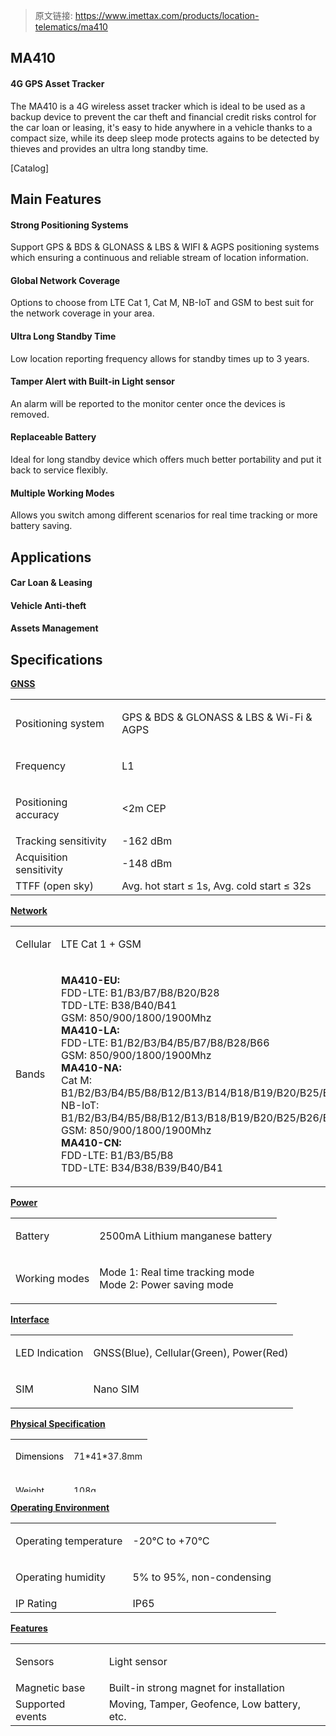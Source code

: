 > 原文链接: <https://www.imettax.com/products/location-telematics/ma410> 

 ## MA410​

#### 4G GPS Asset Tracker 

The MA410 is a 4G wireless asset tracker which is ideal to be used as a backup device to prevent the car theft and financial credit risks control for the car loan or leasing, it's easy to hide anywhere in a vehicle thanks to a compact size, while its deep sleep mode protects agains to be detected by thieves and provides an ultra long standby time. 

[Catalog]


## Main Features

#### Strong Positioning Systems

Support GPS & BDS & GLONASS & LBS & WIFI & AGPS positioning systems which ensuring a continuous and reliable stream of location information.  

#### Global Network Coverage

Options to choose from LTE Cat 1, Cat M, NB-IoT and GSM to best suit for the network coverage in your area.  

#### Ultra Long Standby Time  

Low location reporting frequency allows for standby times up to 3 years. 

#### Tamper Alert with Built-in Light sensor  

An alarm will be reported to the monitor center once the devices is removed.

#### Replaceable Battery  

Ideal for long standby device which offers much better portability and put it back to service flexibly.  

#### Multiple Working Modes  

Allows you switch among different scenarios for real time tracking or more battery saving.  

## Applications



#### Car Loan & Leasing



#### Vehicle Anti-theft



#### Assets Management

## Specifications

[**GNSS**](#)

<table class="table table-bordered o_table"><tbody><tr><td><p><span>Positioning system</span><br></p></td><td><p><span>GPS &amp; BDS &amp; GLONASS &amp; LBS &amp; Wi-Fi &amp; AGPS</span></p></td></tr><tr><td><p><span>Frequency</span><br></p></td><td><p><span>L1</span><br></p></td></tr><tr><td><p><span><span>Positioning accuracy</span></span><br></p></td><td><p><span>&lt;2m CEP</span><br></p></td></tr><tr><td><span>Tracking sensitivity</span><br></td><td><span>-162 dBm</span><br></td></tr><tr><td><span>Acquisition sensitivity</span><br></td><td><span>-148 dBm</span></td></tr><tr><td><span>TTFF (open sky)</span><br></td><td><span>Avg. hot start ≤ 1s,&nbsp;Avg. cold start ≤ 32s</span><br></td></tr></tbody></table>

[**Network**](#)

<table class="table table-bordered o_table"><tbody><tr><td><p><span>Cellular</span><br></p></td><td><p><span><span>LTE&nbsp;Cat 1 +&nbsp;GSM</span></span><br></p></td></tr><tr><td><p><span>Bands</span><br></p></td><td><p><span><strong>MA410-EU:</strong><br>FDD-LTE: B1/B3/B7/B8/B20/B28<br>TDD-LTE: B38/B40/B41<br>GSM: 850/900/1800/1900Mhz<br><strong>MA410-LA:</strong><br>FDD-LTE: B1/B2/B3/B4/B5/B7/B8/B28/B66<br>GSM: 850/900/1800/1900Mhz<br><strong>MA410-NA:</strong><br>Cat M: B1/B2/B3/B4/B5/B8/B12/B13/B14/B18/B19/B20/B25/B26/B27/B28/B66/B85<br>NB-IoT: B1/B2/B3/B4/B5/B8/B12/B13/B18/B19/B20/B25/B26/B28/B66/B71/B85<br>GSM: 850/900/1800/1900Mhz<br><strong>MA410-CN:</strong><br>FDD-LTE: B1/B3/B5/B8<br>TDD-LTE: B34/B38/B39/B40/B41</span><br></p></td></tr></tbody></table>

[**Power**](#)  

<table class="table table-bordered o_table"><tbody><tr><td><p><span>Battery</span><br></p></td><td><p><span>2500mA Lithium manganese battery</span><br></p></td></tr><tr><td><span>Working modes</span><br></td><td><p><span><span>Mode 1: Real time tracking mode</span><br><span>Mode 2: Power saving mode&nbsp;</span></span></p></td></tr></tbody></table>

[**Interface**](#)  

<table class="table table-bordered o_table"><tbody><tr><td><p><span>LED Indication</span><br></p></td><td><p><span>GNSS(Blue), Cellular(Green), Power(Red)</span><br></p></td></tr><tr><td><p><span>SIM</span></p></td><td><p><span>Nano SIM</span><br></p></td></tr></tbody></table>

[**Physical Specification**](#)  

<table class="table table-bordered o_table" style="height: 84.3281px;"><tbody><tr style="height: 42.3281px;"><td><p><span style="font-size: 14px;"><span style="color: rgb(0, 0, 0); font-size: 10.5pt;">Dimensions</span></span><br></p></td><td><p><span style="font-size: 14px;"><span style="font-size: 10.5pt;"><font>71*41*37.8mm</font></span></span><br></p></td></tr><tr style="height: 35px;"><td><p><span style="font-size: 14px;">Weight</span><br></p></td><td><p><span style="font-size: 14px;">108g</span></p></td></tr></tbody></table>

[**Operating Environment**](#)  

<table class="table table-bordered o_table"><tbody><tr><td><p><span>Operating temperature</span><br></p></td><td><p><span><span>-20</span><span><span>℃</span></span><span>&nbsp;to +70</span><span><span>℃</span></span></span><span></span><br></p></td></tr><tr><td><p><span><span>Operating</span>&nbsp;humidity</span><br></p></td><td><p><span>5% to 95%, non-condensing</span><br></p></td></tr><tr><td><span></span><span><span>I</span></span><span>P Rating</span><br></td><td><span>IP65</span></td></tr></tbody></table>

[**Features**](#)  

<table class="table table-bordered o_table"><tbody><tr><td><p><span>Sensors</span></p></td><td><p><span><span><span>Light sensor</span></span></span><span></span><br></p></td></tr><tr><td><span>Magnetic base</span><br></td><td><span>Built-in strong magnet for installation</span></td></tr><tr><td><span>Supported events</span><br></td><td><span><span>Moving, Tamper, Geofence,&nbsp;<span>Low battery, etc.</span></span></span><br></td></tr></tbody></table>